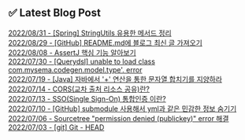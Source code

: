 
## ✅ Latest Blog Post

[2022/08/31 - [Spring] StringUtils 유용한 메서드 정리](https://dkswnkk.tistory.com/624) <br/>
[2022/08/29 - [GitHub] README.md에 블로그 최신 글 가져오기](https://dkswnkk.tistory.com/622) <br/>
[2022/08/08 - AssertJ 핵심 기능 알아보기](https://dkswnkk.tistory.com/595) <br/>
[2022/07/30 - [Querydsl] unable to load class com.mysema.codegen.model.type'. error](https://dkswnkk.tistory.com/593) <br/>
[2022/07/19 - [Java] 자바에서 '+' 연산을 통한 문자열 합치기를 지양하라](https://dkswnkk.tistory.com/584) <br/>
[2022/07/14 - CORS(교차 출처 리소스 공유)란?](https://dkswnkk.tistory.com/583) <br/>
[2022/07/13 - SSO(Single Sign-On) 통합인증 이란?](https://dkswnkk.tistory.com/581) <br/>
[2022/07/10 - [GitHub] submodule 사용해서 yml과 같은 민감한 정보 숨기기](https://dkswnkk.tistory.com/578) <br/>
[2022/07/06 - Sourcetree "permission denied (publickey)" error 해결](https://dkswnkk.tistory.com/577) <br/>
[2022/07/03 - [git] Git - HEAD](https://dkswnkk.tistory.com/576) <br/>
